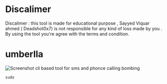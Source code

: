 # Discalimer 
Discalimer : this tool is made for educational purpose , Sayyed Viquar ahmed ( Deadshot0x7) is not responsible for any kind of loss made by you . 
By using the tool you're agree with the terms and condition.
# umberlla
![Screenshot](https://wallpaperaccess.com/full/452898.jpg)
cli based tool for sms and phonce calling bombing 
```
sudo
```
